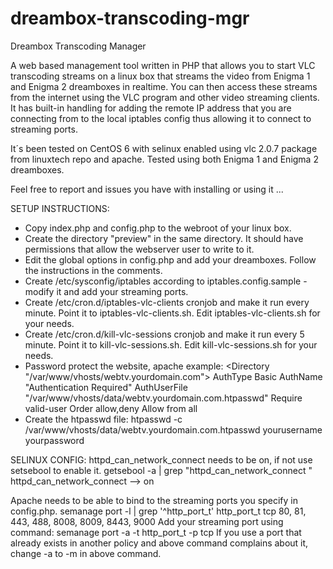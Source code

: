 # dreambox-transcoding-mgr
Dreambox Transcoding Manager

A web based management tool written in PHP that allows you to start VLC transcoding streams on a linux box that streams the video from Enigma 1 and Enigma 2 dreamboxes in realtime. You can then access these streams from the internet using the VLC program and other video streaming clients.
It has built-in handling for adding the remote IP address that you are connecting from to the local iptables config thus allowing it to connect to streaming ports.

It´s been tested on CentOS 6 with selinux enabled using vlc 2.0.7 package from linuxtech repo and apache. Tested using both Enigma 1 and Enigma 2 dreamboxes.

Feel free to report and issues you have with installing or using it ...

SETUP INSTRUCTIONS:
* Copy index.php and config.php to the webroot of your linux box.
* Create the directory "preview" in the same directory. It should have permissions that allow the webserver user to write to it.
* Edit the global options in config.php and add your dreamboxes. Follow the instructions in the comments.
* Create /etc/sysconfig/iptables according to iptables.config.sample - modify it and add your streaming ports.
* Create /etc/cron.d/iptables-vlc-clients cronjob and make it run every minute. Point it to iptables-vlc-clients.sh. Edit iptables-vlc-clients.sh for your needs.
* Create /etc/cron.d/kill-vlc-sessions cronjob and make it run every 5 minute. Point it to kill-vlc-sessions.sh. Edit kill-vlc-sessions.sh for your needs.
* Password protect the website, apache example:
   <Directory "/var/www/vhosts/webtv.yourdomain.com">
      AuthType Basic
      AuthName "Authentication Required"
      AuthUserFile "/var/www/vhosts/data/webtv.yourdomain.com.htpasswd"
      Require valid-user
      Order allow,deny
      Allow from all
    </Directory>
* Create the htpasswd file: htpasswd -c /var/www/vhosts/data/webtv.yourdomain.com.htpasswd yourusername yourpassword

SELINUX CONFIG:
httpd_can_network_connect needs to be on, if not use setsebool to enable it.
getsebool -a | grep "httpd_can_network_connect "
httpd_can_network_connect --> on

Apache needs to be able to bind to the streaming ports you specify in config.php.
semanage port -l | grep '^http_port_t'
http_port_t                    tcp      80, 81, 443, 488, 8008, 8009, 8443, 9000
Add your streaming port using command:
semanage port -a -t http_port_t -p tcp <yourport>
If you use a port that already exists in another policy and above command complains about it, change -a to -m in above command.

